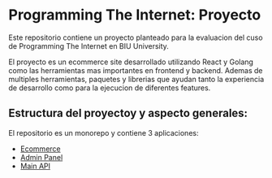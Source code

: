 # Programming The Internet: Proyecto

Este repositorio contiene un proyecto planteado para la evaluacion del cuso de Programming The Internet en BIU University.

El proyecto es un ecommerce site desarrollado utilizando React y Golang como las herramientas mas importantes en frontend  y backend. Ademas de multiples herramientas, paquetes y librerias que ayudan tanto la experiencia de desarrollo como para la ejecucion de diferentes features.

## Estructura del proyectoy y aspecto generales:

El repositorio es un monorepo y contiene 3 aplicaciones:

- [Ecommerce]('/frontends/ecommerce')
- [Admin Panel]('/frontends/admin')
- [Main API]('/backends/')



